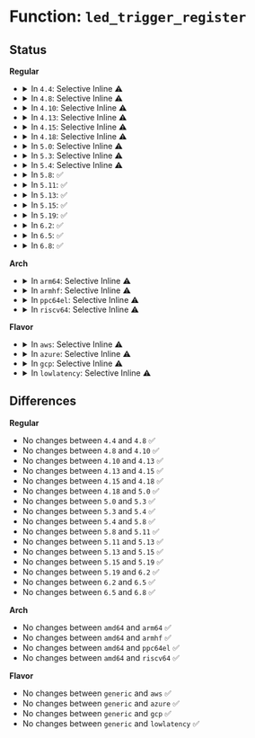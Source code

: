 # Function: <code>led_trigger_register</code>

## Status
<b>Regular</b>
<ul>
<li>
<details>
<summary>In <code>4.4</code>: Selective Inline ⚠️</summary>

```c
int led_trigger_register(struct led_trigger *trig);
```

**Collision:** Unique Global

**Inline:** Selective

**Transformation:** False

**Instances:**

```
In drivers/leds/led-triggers.c (ffffffff816ceab0)
Location: drivers/leds/led-triggers.c:193
Inline: True
Direct callers:
  - drivers/tty/vt/keyboard.c:kbd_init
  - drivers/leds/led-triggers.c:led_trigger_register_simple
  - net/rfkill/core.c:rfkill_register
```
**Symbols:**

```
ffffffff816ceab0-ffffffff816cebef: led_trigger_register (STB_GLOBAL)
```
</details>
</li>
<li>
<details>
<summary>In <code>4.8</code>: Selective Inline ⚠️</summary>

```c
int led_trigger_register(struct led_trigger *trig);
```

**Collision:** Unique Global

**Inline:** Selective

**Transformation:** False

**Instances:**

```
In drivers/leds/led-triggers.c (ffffffff81731b30)
Location: drivers/leds/led-triggers.c:186
Inline: True
Direct callers:
  - drivers/tty/vt/keyboard.c:kbd_init
  - drivers/leds/led-triggers.c:led_trigger_register_simple
  - drivers/leds/led-triggers.c:devm_led_trigger_register
  - net/rfkill/core.c:rfkill_register
```
**Symbols:**

```
ffffffff81731b30-ffffffff81731c6f: led_trigger_register (STB_GLOBAL)
```
</details>
</li>
<li>
<details>
<summary>In <code>4.10</code>: Selective Inline ⚠️</summary>

```c
int led_trigger_register(struct led_trigger *trig);
```

**Collision:** Unique Global

**Inline:** Selective

**Transformation:** False

**Instances:**

```
In drivers/leds/led-triggers.c (ffffffff81764b00)
Location: drivers/leds/led-triggers.c:193
Inline: True
Direct callers:
  - drivers/tty/vt/keyboard.c:kbd_init
  - drivers/net/phy/phy_led_triggers.c:phy_led_triggers_register
  - drivers/leds/led-triggers.c:led_trigger_register_simple
  - drivers/leds/led-triggers.c:devm_led_trigger_register
  - net/rfkill/core.c:rfkill_register
```
**Symbols:**

```
ffffffff81764b00-ffffffff81764c3f: led_trigger_register (STB_GLOBAL)
```
</details>
</li>
<li>
<details>
<summary>In <code>4.13</code>: Selective Inline ⚠️</summary>

```c
int led_trigger_register(struct led_trigger *trig);
```

**Collision:** Unique Global

**Inline:** Selective

**Transformation:** False

**Instances:**

```
In drivers/leds/led-triggers.c (ffffffff817831c0)
Location: drivers/leds/led-triggers.c:193
Inline: True
Direct callers:
  - drivers/tty/vt/keyboard.c:kbd_init
  - drivers/net/phy/phy_led_triggers.c:phy_led_triggers_register
  - drivers/leds/led-triggers.c:led_trigger_register_simple
  - drivers/leds/led-triggers.c:devm_led_trigger_register
  - net/rfkill/core.c:rfkill_register
```
**Symbols:**

```
ffffffff817831c0-ffffffff817832f9: led_trigger_register (STB_GLOBAL)
```
</details>
</li>
<li>
<details>
<summary>In <code>4.15</code>: Selective Inline ⚠️</summary>

```c
int led_trigger_register(struct led_trigger *trig);
```

**Collision:** Unique Global

**Inline:** Selective

**Transformation:** False

**Instances:**

```
In drivers/leds/led-triggers.c (ffffffff817f9580)
Location: drivers/leds/led-triggers.c:193
Inline: True
Direct callers:
  - drivers/tty/vt/keyboard.c:kbd_init
  - drivers/net/phy/phy_led_triggers.c:phy_led_triggers_register
  - drivers/net/phy/phy_led_triggers.c:phy_led_triggers_register
  - drivers/leds/led-triggers.c:led_trigger_register_simple
  - drivers/leds/led-triggers.c:devm_led_trigger_register
  - net/rfkill/core.c:rfkill_register
```
**Symbols:**

```
ffffffff817f9580-ffffffff817f96b9: led_trigger_register (STB_GLOBAL)
```
</details>
</li>
<li>
<details>
<summary>In <code>4.18</code>: Selective Inline ⚠️</summary>

```c
int led_trigger_register(struct led_trigger *trig);
```

**Collision:** Unique Global

**Inline:** Selective

**Transformation:** False

**Instances:**

```
In drivers/leds/led-triggers.c (ffffffff81842b90)
Location: drivers/leds/led-triggers.c:193
Inline: True
Direct callers:
  - drivers/tty/vt/keyboard.c:kbd_init
  - drivers/net/phy/phy_led_triggers.c:phy_led_triggers_register
  - drivers/net/phy/phy_led_triggers.c:phy_led_triggers_register
  - drivers/leds/led-triggers.c:led_trigger_register_simple
  - drivers/leds/led-triggers.c:devm_led_trigger_register
  - net/rfkill/core.c:rfkill_init
  - net/rfkill/core.c:rfkill_init
  - net/rfkill/core.c:rfkill_register
```
**Symbols:**

```
ffffffff81842b90-ffffffff81842cc9: led_trigger_register (STB_GLOBAL)
```
</details>
</li>
<li>
<details>
<summary>In <code>5.0</code>: Selective Inline ⚠️</summary>

```c
int led_trigger_register(struct led_trigger *trig);
```

**Collision:** Unique Global

**Inline:** Selective

**Transformation:** False

**Instances:**

```
In drivers/leds/led-triggers.c (ffffffff8186ec10)
Location: drivers/leds/led-triggers.c:229
Inline: True
Direct callers:
  - drivers/tty/vt/keyboard.c:kbd_init
  - drivers/net/phy/phy_led_triggers.c:phy_led_triggers_register
  - drivers/net/phy/phy_led_triggers.c:phy_led_triggers_register
  - drivers/leds/led-triggers.c:led_trigger_register_simple
  - drivers/leds/led-triggers.c:devm_led_trigger_register
  - net/rfkill/core.c:rfkill_init
  - net/rfkill/core.c:rfkill_init
  - net/rfkill/core.c:rfkill_register
```
**Symbols:**

```
ffffffff8186ec10-ffffffff8186ed50: led_trigger_register (STB_GLOBAL)
```
</details>
</li>
<li>
<details>
<summary>In <code>5.3</code>: Selective Inline ⚠️</summary>

```c
int led_trigger_register(struct led_trigger *trig);
```

**Collision:** Unique Global

**Inline:** Selective

**Transformation:** False

**Instances:**

```
In drivers/leds/led-triggers.c (ffffffff818b2ec0)
Location: drivers/leds/led-triggers.c:225
Inline: True
Direct callers:
  - drivers/tty/vt/keyboard.c:kbd_init
  - drivers/net/phy/phy_led_triggers.c:phy_led_triggers_register
  - drivers/net/phy/phy_led_triggers.c:phy_led_triggers_register
  - drivers/leds/led-triggers.c:led_trigger_register_simple
  - drivers/leds/led-triggers.c:devm_led_trigger_register
  - net/rfkill/core.c:rfkill_init
  - net/rfkill/core.c:rfkill_init
  - net/rfkill/core.c:rfkill_register
```
**Symbols:**

```
ffffffff818b2ec0-ffffffff818b3000: led_trigger_register (STB_GLOBAL)
```
</details>
</li>
<li>
<details>
<summary>In <code>5.4</code>: Selective Inline ⚠️</summary>

```c
int led_trigger_register(struct led_trigger *trig);
```

**Collision:** Unique Global

**Inline:** Selective

**Transformation:** False

**Instances:**

```
In drivers/leds/led-triggers.c (ffffffff818e57e0)
Location: drivers/leds/led-triggers.c:226
Inline: True
Direct callers:
  - drivers/tty/vt/keyboard.c:kbd_init
  - drivers/net/phy/phy_led_triggers.c:phy_led_triggers_register
  - drivers/net/phy/phy_led_triggers.c:phy_led_triggers_register
  - drivers/leds/led-triggers.c:led_trigger_register_simple
  - drivers/leds/led-triggers.c:devm_led_trigger_register
  - net/rfkill/core.c:rfkill_init
  - net/rfkill/core.c:rfkill_init
  - net/rfkill/core.c:rfkill_register
```
**Symbols:**

```
ffffffff818e57e0-ffffffff818e5920: led_trigger_register (STB_GLOBAL)
```
</details>
</li>
<li>
<details>
<summary>In <code>5.8</code>: ✅</summary>

```c
int led_trigger_register(struct led_trigger *trig);
```

**Collision:** Unique Global

**Inline:** No

**Transformation:** False

**Instances:**

```
In drivers/leds/led-triggers.c (ffffffff819b86d0)
Location: drivers/leds/led-triggers.c:272
Inline: False
Direct callers:
  - drivers/tty/vt/keyboard.c:kbd_init
  - drivers/net/phy/phy_led_triggers.c:phy_led_triggers_register
  - drivers/net/phy/phy_led_triggers.c:phy_led_triggers_register
  - drivers/leds/led-triggers.c:led_trigger_register_simple
  - drivers/leds/led-triggers.c:devm_led_trigger_register
  - net/rfkill/core.c:rfkill_init
  - net/rfkill/core.c:rfkill_init
  - net/rfkill/core.c:rfkill_register
```
**Symbols:**

```
ffffffff819b86d0-ffffffff819b8812: led_trigger_register (STB_GLOBAL)
```
</details>
</li>
<li>
<details>
<summary>In <code>5.11</code>: ✅</summary>

```c
int led_trigger_register(struct led_trigger *trig);
```

**Collision:** Unique Global

**Inline:** No

**Transformation:** False

**Instances:**

```
In drivers/leds/led-triggers.c (ffffffff819bab00)
Location: drivers/leds/led-triggers.c:283
Inline: False
Direct callers:
  - drivers/tty/vt/keyboard.c:kbd_init
  - drivers/net/phy/phy_led_triggers.c:phy_led_triggers_register
  - drivers/net/phy/phy_led_triggers.c:phy_led_triggers_register
  - drivers/leds/led-triggers.c:led_trigger_register_simple
  - drivers/leds/led-triggers.c:devm_led_trigger_register
  - net/rfkill/core.c:rfkill_init
  - net/rfkill/core.c:rfkill_init
  - net/rfkill/core.c:rfkill_register
```
**Symbols:**

```
ffffffff819bab00-ffffffff819bac7c: led_trigger_register (STB_GLOBAL)
```
</details>
</li>
<li>
<details>
<summary>In <code>5.13</code>: ✅</summary>

```c
int led_trigger_register(struct led_trigger *trig);
```

**Collision:** Unique Global

**Inline:** No

**Transformation:** False

**Instances:**

```
In drivers/leds/led-triggers.c (ffffffff8199f320)
Location: drivers/leds/led-triggers.c:283
Inline: False
Direct callers:
  - drivers/tty/vt/keyboard.c:kbd_init
  - drivers/net/phy/phy_led_triggers.c:phy_led_triggers_register
  - drivers/net/phy/phy_led_triggers.c:phy_led_triggers_register
  - drivers/leds/led-triggers.c:led_trigger_register_simple
  - drivers/leds/led-triggers.c:devm_led_trigger_register
  - net/rfkill/core.c:rfkill_init
  - net/rfkill/core.c:rfkill_init
  - net/rfkill/core.c:rfkill_register
```
**Symbols:**

```
ffffffff8199f320-ffffffff8199f49c: led_trigger_register (STB_GLOBAL)
```
</details>
</li>
<li>
<details>
<summary>In <code>5.15</code>: ✅</summary>

```c
int led_trigger_register(struct led_trigger *trig);
```

**Collision:** Unique Global

**Inline:** No

**Transformation:** False

**Instances:**

```
In drivers/leds/led-triggers.c (ffffffff81a4bfc0)
Location: drivers/leds/led-triggers.c:283
Inline: False
Direct callers:
  - drivers/tty/vt/keyboard.c:kbd_init
  - drivers/net/phy/phy_led_triggers.c:phy_led_triggers_register
  - drivers/net/phy/phy_led_triggers.c:phy_led_triggers_register
  - drivers/leds/led-triggers.c:led_trigger_register_simple
  - drivers/leds/led-triggers.c:devm_led_trigger_register
  - net/rfkill/core.c:rfkill_init
  - net/rfkill/core.c:rfkill_init
  - net/rfkill/core.c:rfkill_register
```
**Symbols:**

```
ffffffff81a4bfc0-ffffffff81a4c13c: led_trigger_register (STB_GLOBAL)
```
</details>
</li>
<li>
<details>
<summary>In <code>5.19</code>: ✅</summary>

```c
int led_trigger_register(struct led_trigger *trig);
```

**Collision:** Unique Global

**Inline:** No

**Transformation:** False

**Instances:**

```
In drivers/leds/led-triggers.c (ffffffff81bba6f0)
Location: drivers/leds/led-triggers.c:286
Inline: False
Direct callers:
  - drivers/tty/vt/keyboard.c:kbd_init
  - drivers/net/phy/phy_led_triggers.c:phy_led_triggers_register
  - drivers/net/phy/phy_led_triggers.c:phy_led_triggers_register
  - drivers/leds/led-triggers.c:led_trigger_register_simple
  - drivers/leds/led-triggers.c:devm_led_trigger_register
  - net/rfkill/core.c:rfkill_init
  - net/rfkill/core.c:rfkill_init
  - net/rfkill/core.c:rfkill_register
```
**Symbols:**

```
ffffffff81bba6f0-ffffffff81bba883: led_trigger_register (STB_GLOBAL)
```
</details>
</li>
<li>
<details>
<summary>In <code>6.2</code>: ✅</summary>

```c
int led_trigger_register(struct led_trigger *trig);
```

**Collision:** Unique Global

**Inline:** No

**Transformation:** False

**Instances:**

```
In drivers/leds/led-triggers.c (ffffffff81d5fc80)
Location: drivers/leds/led-triggers.c:286
Inline: False
Direct callers:
  - drivers/tty/vt/keyboard.c:kbd_init
  - drivers/net/phy/phy_led_triggers.c:phy_led_triggers_register
  - drivers/net/phy/phy_led_triggers.c:phy_led_triggers_register
  - drivers/leds/led-triggers.c:led_trigger_register_simple
  - drivers/leds/led-triggers.c:devm_led_trigger_register
  - net/rfkill/core.c:rfkill_init
  - net/rfkill/core.c:rfkill_init
  - net/rfkill/core.c:rfkill_register
```
**Symbols:**

```
ffffffff81d5fc80-ffffffff81d5fe13: led_trigger_register (STB_GLOBAL)
```
</details>
</li>
<li>
<details>
<summary>In <code>6.5</code>: ✅</summary>

```c
int led_trigger_register(struct led_trigger *trig);
```

**Collision:** Unique Global

**Inline:** No

**Transformation:** False

**Instances:**

```
In drivers/leds/led-triggers.c (ffffffff81dcad80)
Location: drivers/leds/led-triggers.c:287
Inline: False
Direct callers:
  - drivers/tty/vt/keyboard.c:kbd_init
  - drivers/net/phy/phy_led_triggers.c:phy_led_triggers_register
  - drivers/net/phy/phy_led_triggers.c:phy_led_triggers_register
  - drivers/leds/led-triggers.c:led_trigger_register_simple
  - drivers/leds/led-triggers.c:devm_led_trigger_register
  - net/rfkill/core.c:rfkill_init
  - net/rfkill/core.c:rfkill_init
  - net/rfkill/core.c:rfkill_register
```
**Symbols:**

```
ffffffff81dcad80-ffffffff81dcaf13: led_trigger_register (STB_GLOBAL)
```
</details>
</li>
<li>
<details>
<summary>In <code>6.8</code>: ✅</summary>

```c
int led_trigger_register(struct led_trigger *trig);
```

**Collision:** Unique Global

**Inline:** No

**Transformation:** False

**Instances:**

```
In drivers/leds/led-triggers.c (ffffffff81e838f0)
Location: drivers/leds/led-triggers.c:274
Inline: False
Direct callers:
  - drivers/tty/vt/keyboard.c:kbd_init
  - drivers/net/phy/phy_led_triggers.c:phy_led_triggers_register
  - drivers/net/phy/phy_led_triggers.c:phy_led_triggers_register
  - drivers/leds/led-triggers.c:led_trigger_register_simple
  - drivers/leds/led-triggers.c:devm_led_trigger_register
  - net/rfkill/core.c:rfkill_init
  - net/rfkill/core.c:rfkill_init
  - net/rfkill/core.c:rfkill_register
```
**Symbols:**

```
ffffffff81e838f0-ffffffff81e83a83: led_trigger_register (STB_GLOBAL)
```
</details>
</li>
</ul>
<b>Arch</b>
<ul>
<li>
<details>
<summary>In <code>arm64</code>: Selective Inline ⚠️</summary>

```c
int led_trigger_register(struct led_trigger *trig);
```

**Collision:** Unique Global

**Inline:** Selective

**Transformation:** False

**Instances:**

```
In drivers/leds/led-triggers.c (ffff800010b4a890)
Location: drivers/leds/led-triggers.c:226
Inline: True
Direct callers:
  - drivers/tty/vt/keyboard.c:kbd_init
  - drivers/net/phy/phy_led_triggers.c:phy_led_triggers_register
  - drivers/net/phy/phy_led_triggers.c:phy_led_triggers_register
  - drivers/leds/led-triggers.c:led_trigger_register_simple
  - drivers/leds/led-triggers.c:devm_led_trigger_register
  - net/rfkill/core.c:rfkill_init
  - net/rfkill/core.c:rfkill_init
  - net/rfkill/core.c:rfkill_register
```
**Symbols:**

```
ffff800010b4a890-ffff800010b4a9f0: led_trigger_register (STB_GLOBAL)
```
</details>
</li>
<li>
<details>
<summary>In <code>armhf</code>: Selective Inline ⚠️</summary>

```c
int led_trigger_register(struct led_trigger *trig);
```

**Collision:** Unique Global

**Inline:** Selective

**Transformation:** False

**Instances:**

```
In drivers/leds/led-triggers.c (c0c33924)
Location: drivers/leds/led-triggers.c:226
Inline: True
Direct callers:
  - drivers/tty/vt/keyboard.c:kbd_init
  - drivers/net/phy/phy_led_triggers.c:phy_led_triggers_register
  - drivers/net/phy/phy_led_triggers.c:phy_led_triggers_register
  - drivers/leds/led-triggers.c:led_trigger_register_simple
  - drivers/leds/led-triggers.c:devm_led_trigger_register
  - net/rfkill/core.c:rfkill_init
  - net/rfkill/core.c:rfkill_init
  - net/rfkill/core.c:rfkill_register
```
**Symbols:**

```
c0c33924-c0c33a78: led_trigger_register (STB_GLOBAL)
```
</details>
</li>
<li>
<details>
<summary>In <code>ppc64el</code>: Selective Inline ⚠️</summary>

```c
int led_trigger_register(struct led_trigger *trig);
```

**Collision:** Unique Global

**Inline:** Selective

**Transformation:** False

**Instances:**

```
In drivers/leds/led-triggers.c (c000000000c3f560)
Location: drivers/leds/led-triggers.c:226
Inline: True
Direct callers:
  - drivers/tty/vt/keyboard.c:kbd_init
  - drivers/net/phy/phy_led_triggers.c:phy_led_triggers_register
  - drivers/net/phy/phy_led_triggers.c:phy_led_triggers_register
  - drivers/leds/led-triggers.c:led_trigger_register_simple
  - drivers/leds/led-triggers.c:devm_led_trigger_register
  - net/rfkill/core.c:rfkill_init
  - net/rfkill/core.c:rfkill_init
  - net/rfkill/core.c:rfkill_register
```
**Symbols:**

```
c000000000c3f560-c000000000c3f9f8: led_trigger_register (STB_GLOBAL)
```
</details>
</li>
<li>
<details>
<summary>In <code>riscv64</code>: Selective Inline ⚠️</summary>

```c
int led_trigger_register(struct led_trigger *trig);
```

**Collision:** Unique Global

**Inline:** Selective

**Transformation:** False

**Instances:**

```
In drivers/leds/led-triggers.c (ffffffe00071da76)
Location: drivers/leds/led-triggers.c:226
Inline: True
Direct callers:
  - drivers/tty/vt/keyboard.c:kbd_init
  - drivers/net/phy/phy_led_triggers.c:phy_led_triggers_register
  - drivers/net/phy/phy_led_triggers.c:phy_led_triggers_register
  - drivers/leds/led-triggers.c:led_trigger_register_simple
  - drivers/leds/led-triggers.c:devm_led_trigger_register
  - net/rfkill/core.c:rfkill_init
  - net/rfkill/core.c:rfkill_init
  - net/rfkill/core.c:rfkill_register
```
**Symbols:**

```
ffffffe00071da76-ffffffe00071dbd2: led_trigger_register (STB_GLOBAL)
```
</details>
</li>
</ul>
<b>Flavor</b>
<ul>
<li>
<details>
<summary>In <code>aws</code>: Selective Inline ⚠️</summary>

```c
int led_trigger_register(struct led_trigger *trig);
```

**Collision:** Unique Global

**Inline:** Selective

**Transformation:** False

**Instances:**

```
In drivers/leds/led-triggers.c (ffffffff81888970)
Location: drivers/leds/led-triggers.c:226
Inline: True
Direct callers:
  - drivers/net/phy/phy_led_triggers.c:phy_led_triggers_register
  - drivers/net/phy/phy_led_triggers.c:phy_led_triggers_register
  - drivers/leds/led-triggers.c:led_trigger_register_simple
  - drivers/leds/led-triggers.c:devm_led_trigger_register
  - net/rfkill/core.c:rfkill_init
  - net/rfkill/core.c:rfkill_init
  - net/rfkill/core.c:rfkill_register
```
**Symbols:**

```
ffffffff81888970-ffffffff81888ab0: led_trigger_register (STB_GLOBAL)
```
</details>
</li>
<li>
<details>
<summary>In <code>azure</code>: Selective Inline ⚠️</summary>

```c
int led_trigger_register(struct led_trigger *trig);
```

**Collision:** Unique Global

**Inline:** Selective

**Transformation:** False

**Instances:**

```
In drivers/leds/led-triggers.c (ffffffff818402f0)
Location: drivers/leds/led-triggers.c:226
Inline: True
Direct callers:
  - drivers/leds/led-triggers.c:led_trigger_register_simple
  - drivers/leds/led-triggers.c:devm_led_trigger_register
  - net/rfkill/core.c:rfkill_init
  - net/rfkill/core.c:rfkill_init
  - net/rfkill/core.c:rfkill_register
```
**Symbols:**

```
ffffffff818402f0-ffffffff81840430: led_trigger_register (STB_GLOBAL)
```
</details>
</li>
<li>
<details>
<summary>In <code>gcp</code>: Selective Inline ⚠️</summary>

```c
int led_trigger_register(struct led_trigger *trig);
```

**Collision:** Unique Global

**Inline:** Selective

**Transformation:** False

**Instances:**

```
In drivers/leds/led-triggers.c (ffffffff818da640)
Location: drivers/leds/led-triggers.c:226
Inline: True
Direct callers:
  - drivers/tty/vt/keyboard.c:kbd_init
  - drivers/net/phy/phy_led_triggers.c:phy_led_triggers_register
  - drivers/net/phy/phy_led_triggers.c:phy_led_triggers_register
  - drivers/leds/led-triggers.c:led_trigger_register_simple
  - drivers/leds/led-triggers.c:devm_led_trigger_register
  - net/rfkill/core.c:rfkill_init
  - net/rfkill/core.c:rfkill_init
  - net/rfkill/core.c:rfkill_register
```
**Symbols:**

```
ffffffff818da640-ffffffff818da780: led_trigger_register (STB_GLOBAL)
```
</details>
</li>
<li>
<details>
<summary>In <code>lowlatency</code>: Selective Inline ⚠️</summary>

```c
int led_trigger_register(struct led_trigger *trig);
```

**Collision:** Unique Global

**Inline:** Selective

**Transformation:** False

**Instances:**

```
In drivers/leds/led-triggers.c (ffffffff818f7160)
Location: drivers/leds/led-triggers.c:226
Inline: True
Direct callers:
  - drivers/tty/vt/keyboard.c:kbd_init
  - drivers/net/phy/phy_led_triggers.c:phy_led_triggers_register
  - drivers/net/phy/phy_led_triggers.c:phy_led_triggers_register
  - drivers/leds/led-triggers.c:led_trigger_register_simple
  - drivers/leds/led-triggers.c:devm_led_trigger_register
  - net/rfkill/core.c:rfkill_init
  - net/rfkill/core.c:rfkill_init
  - net/rfkill/core.c:rfkill_register
```
**Symbols:**

```
ffffffff818f7160-ffffffff818f72a0: led_trigger_register (STB_GLOBAL)
```
</details>
</li>
</ul>

## Differences
<b>Regular</b>
<ul>
<li>
No changes between <code>4.4</code> and <code>4.8</code> ✅
</li>
<li>
No changes between <code>4.8</code> and <code>4.10</code> ✅
</li>
<li>
No changes between <code>4.10</code> and <code>4.13</code> ✅
</li>
<li>
No changes between <code>4.13</code> and <code>4.15</code> ✅
</li>
<li>
No changes between <code>4.15</code> and <code>4.18</code> ✅
</li>
<li>
No changes between <code>4.18</code> and <code>5.0</code> ✅
</li>
<li>
No changes between <code>5.0</code> and <code>5.3</code> ✅
</li>
<li>
No changes between <code>5.3</code> and <code>5.4</code> ✅
</li>
<li>
No changes between <code>5.4</code> and <code>5.8</code> ✅
</li>
<li>
No changes between <code>5.8</code> and <code>5.11</code> ✅
</li>
<li>
No changes between <code>5.11</code> and <code>5.13</code> ✅
</li>
<li>
No changes between <code>5.13</code> and <code>5.15</code> ✅
</li>
<li>
No changes between <code>5.15</code> and <code>5.19</code> ✅
</li>
<li>
No changes between <code>5.19</code> and <code>6.2</code> ✅
</li>
<li>
No changes between <code>6.2</code> and <code>6.5</code> ✅
</li>
<li>
No changes between <code>6.5</code> and <code>6.8</code> ✅
</li>
</ul>
<b>Arch</b>
<ul>
<li>
No changes between <code>amd64</code> and <code>arm64</code> ✅
</li>
<li>
No changes between <code>amd64</code> and <code>armhf</code> ✅
</li>
<li>
No changes between <code>amd64</code> and <code>ppc64el</code> ✅
</li>
<li>
No changes between <code>amd64</code> and <code>riscv64</code> ✅
</li>
</ul>
<b>Flavor</b>
<ul>
<li>
No changes between <code>generic</code> and <code>aws</code> ✅
</li>
<li>
No changes between <code>generic</code> and <code>azure</code> ✅
</li>
<li>
No changes between <code>generic</code> and <code>gcp</code> ✅
</li>
<li>
No changes between <code>generic</code> and <code>lowlatency</code> ✅
</li>
</ul>
